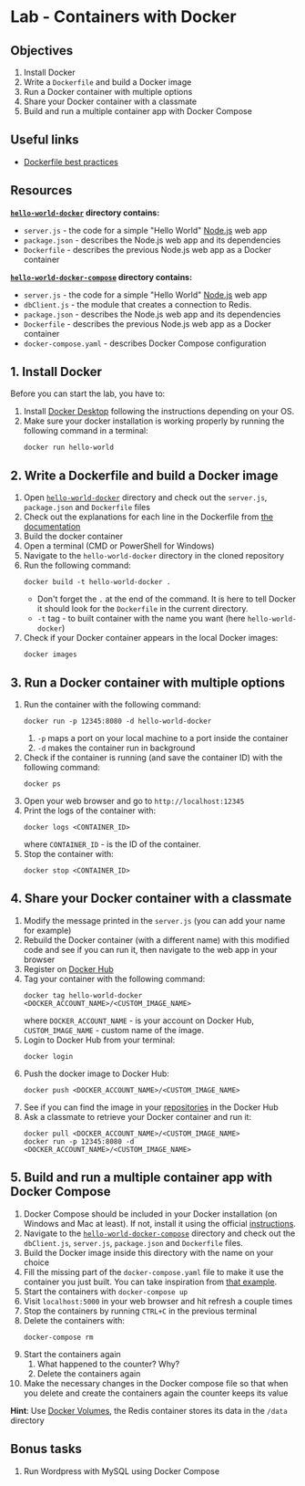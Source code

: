 # Lab - Containers with Docker

## Objectives 

1. Install Docker
2. Write a `Dockerfile` and build a Docker image
3. Run a Docker container with multiple options
4. Share your Docker container with a classmate
5. Build and run a multiple container app with Docker Compose

## Useful links

- [Dockerfile best practices](https://docs.docker.com/develop/develop-images/dockerfile_best-practices/)

## Resources

**[`hello-world-docker`](assets/hello-world-docker) directory contains:**
- `server.js` - the code for a simple "Hello World" [Node.js](https://nodejs.org/) web app
- `package.json` - describes the Node.js web app and its dependencies
- `Dockerfile` - describes the previous Node.js web app as a Docker container

**[`hello-world-docker-compose`](assets/hello-world-docker-compose) directory contains:**
- `server.js` - the code for a simple "Hello World" [Node.js](https://nodejs.org/) web app
- `dbClient.js` - the module that creates a connection to Redis.
- `package.json` - describes the Node.js web app and its dependencies
- `Dockerfile` - describes the previous Node.js web app as a Docker container
- `docker-compose.yaml` - describes Docker Compose configuration

## 1. Install Docker

Before you can start the lab, you have to:
1. Install [Docker Desktop](https://www.docker.com/get-started) following the instructions depending on your OS.
2. Make sure your docker installation is working properly by running the following command in a terminal:
   ```
   docker run hello-world
   ```

## 2. Write a Dockerfile and build a Docker image

1. Open [`hello-world-docker`](assets/hello-world-docker) directory and check out the `server.js`, `package.json` and `Dockerfile` files
2. Check out the explanations for each line in the Dockerfile from [the documentation](https://docs.docker.com/develop/develop-images/dockerfile_best-practices/#dockerfile-instructions) 
3. Build the docker container   
  1. Open a terminal (CMD or PowerShell for Windows)
  2. Navigate to the `hello-world-docker` directory in the cloned repository
  3. Run the following command:
     ```
     docker build -t hello-world-docker .
     ```
     - Don't forget the `.` at the end of the command. It is here to tell Docker it should look for the `Dockerfile` in the current directory. 
     - `-t` tag - to built container with the name you want (here `hello-world-docker`)
4. Check if your Docker container appears in the local Docker images:
   ```
   docker images
   ```

## 3. Run a Docker container with multiple options

1. Run the container with the following command:   
   ```
   docker run -p 12345:8080 -d hello-world-docker
   ```
   1. `-p` maps a port on your local machine to a port inside the container
   2. `-d` makes the container run in background
2. Check if the container is running (and save the container ID) with the following command:
   ```
   docker ps
   ```
3. Open your web browser and go to `http://localhost:12345`
4. Print the logs of the container with:
   ```
   docker logs <CONTAINER_ID>
   ```
   where `CONTAINER_ID` - is the ID of the container.
3. Stop the container with:
   ```
   docker stop <CONTAINER_ID>
   ```

## 4. Share your Docker container with a classmate

1. Modify the message printed in the `server.js` (you can add your name for example)
2. Rebuild the Docker container (with a different name) with this modified code and see if you can run it, then navigate to the web app in your browser
3. Register on [Docker Hub](https://hub.docker.com/)
4. Tag your container with the following command:
   ```
   docker tag hello-world-docker <DOCKER_ACCOUNT_NAME>/<CUSTOM_IMAGE_NAME>
   ```
   where `DOCKER_ACCOUNT_NAME` - is your account on Docker Hub, `CUSTOM_IMAGE_NAME` - custom name of the image.
5. Login to Docker Hub from your terminal:
   ```
   docker login
   ```
6. Push the docker image to Docker Hub:
   ```
   docker push <DOCKER_ACCOUNT_NAME>/<CUSTOM_IMAGE_NAME>
   ```
7. See if you can find the image in your [repositories](https://hub.docker.com/repositories) in the Docker Hub
8. Ask a classmate to retrieve your Docker container and run it:
   ```
   docker pull <DOCKER_ACCOUNT_NAME>/<CUSTOM_IMAGE_NAME>
   docker run -p 12345:8080 -d <DOCKER_ACCOUNT_NAME>/<CUSTOM_IMAGE_NAME>
   ```

## 5. Build and run a multiple container app with Docker Compose

1. Docker Compose should be included in your Docker installation (on Windows and Mac at least). If not, install it using the official [instructions](https://docs.docker.com/compose/install/).
2. Navigate to the [`hello-world-docker-compose`](assets/hello-world-docker-compose) directory and check out the `dbClient.js`, `server.js`, `package.json` and `Dockerfile` files.
3. Build the Docker image inside this directory with the name on your choice
4. Fill the missing part of the `docker-compose.yaml` file to make it use the container you just built. You can take inspiration from [that example](content.md#docker-compose-example).
5. Start the containers with `docker-compose up`
6. Visit `localhost:5000` in your web browser and hit refresh a couple times
7. Stop the containers by running `CTRL+C` in the previous terminal
8. Delete the containers with:
   ```
   docker-compose rm
   ```
9. Start the containers again   
   1. What happened to the counter? Why?
   2. Delete the containers again
10. Make the necessary changes in the Docker compose file so that when you delete and create the containers again the counter keeps its value

**Hint**: Use [Docker Volumes](https://docs.docker.com/storage/volumes/), the Redis container stores its data in the `/data` directory

## Bonus tasks

1. Run Wordpress with MySQL using Docker Compose
